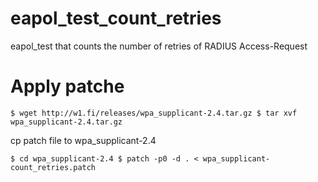 # eapol_test_count_retries

eapol_test that counts the number of retries of RADIUS Access-Request

# Apply patche

`
$ wget http://w1.fi/releases/wpa_supplicant-2.4.tar.gz
$ tar xvf wpa_supplicant-2.4.tar.gz
`

cp patch file to wpa_supplicant-2.4

`
$ cd wpa_supplicant-2.4
$ patch -p0 -d . < wpa_supplicant-count_retries.patch
`


